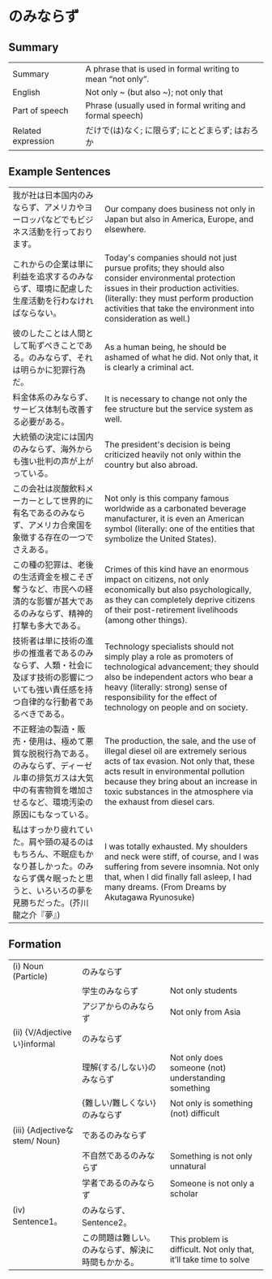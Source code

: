 # のみならず

## Summary

<table><tr>   <td>Summary</td>   <td>A phrase that is used in formal writing to mean “not only”.</td></tr><tr>   <td>English</td>   <td>Not only ~ (but also ~); not only that</td></tr><tr>   <td>Part of speech</td>   <td>Phrase (usually used in formal writing and formal speech)</td></tr><tr>   <td>Related expression</td>   <td>だけで(は)なく; に限らず; にとどまらず; はおろか</td></tr></table>

## Example Sentences

<table><tr>   <td>我が社は日本国内のみならず、アメリカやヨーロッパなどでもビジネス活動を行っております。</td>   <td>Our company does business not only in Japan but also in America, Europe, and elsewhere.</td></tr><tr>   <td>これからの企業は単に利益を追求するのみならず、環境に配慮した生産活動を行わなければならない。</td>   <td>Today's companies should not just pursue profits; they should also consider environmental protection issues in their production activities. (literally: they must perform production activities that take the environment into consideration as well.)</td></tr><tr>   <td>彼のしたことは人間として恥ずべきことである。のみならず、それは明らかに犯罪行為だ。</td>   <td>As a human being, he should be ashamed of what he did. Not only that, it is clearly a criminal act.</td></tr><tr>   <td>料金体系のみならず、サービス体制も改善する必要がある。</td>   <td>It is necessary to change not only the fee structure but the service system as well.</td></tr><tr>   <td>大統領の決定には国内のみならず、海外からも強い批判の声が上がっている。</td>   <td>The president's decision is being criticized heavily not only within the country but also abroad.</td></tr><tr>   <td>この会社は炭酸飲料メーカーとして世界的に有名であるのみならず、アメリカ合衆国を象徴する存在の一つでさえある。</td>   <td>Not only is this company famous worldwide as a carbonated beverage manufacturer, it is even an American symbol (literally: one of the entities that symbolize the United States).</td></tr><tr>   <td>この種の犯罪は、老後の生活資金を根こそぎ奪うなど、市民への経済的な影響が甚大であるのみならず、精神的打撃も多大である。</td>   <td>Crimes of this kind have an enormous impact on citizens, not only economically but also psychologically, as they can completely deprive citizens of their post-retirement livelihoods (among other things).</td></tr><tr>   <td>技術者は単に技術の進歩の推進者であるのみならず、人類・社会に及ぼす技術の影響についても強い責任感を持つ自律的な行動者であるべきである。</td>   <td>Technology specialists should not simply play a role as promoters of technological advancement; they should also be independent actors who bear a heavy (literally: strong) sense of responsibility for the effect of technology on people and on society.</td></tr><tr>   <td>不正軽油の製造・販売・使用は、極めて悪質な脱税行為である。のみならず、ディーゼル車の排気ガスは大気中の有害物質を増加させるなど、環境汚染の原因にもなっている。</td>   <td>The production, the sale, and the use of illegal diesel oil are extremely serious acts of tax evasion. Not only that, these acts result in environmental pollution because they bring about an increase in toxic substances in the atmosphere via the exhaust from diesel cars.</td></tr><tr>   <td>私はすっかり疲れていた。肩や頸の凝るのはもちろん、不眠症もかなり甚しかった。のみならず偶々眠ったと思うと、いろいろの夢を見勝ちだった。(芥川龍之介『夢』)</td>   <td>I was totally exhausted. My shoulders and neck were stiff, of course, and I was suffering from severe insomnia. Not only that, when I did finally fall asleep, I had many dreams. (From Dreams by Akutagawa Ryunosuke)</td></tr></table>

## Formation

<table class="table"><tbody><tr class="tr head"><td class="td"><span class="numbers">(i)</span> <span class="bold">Noun (Particle)</span> </td><td class="td"><span class="concept">のみならず</span></td><td class="td"></td></tr><tr class="tr"><td class="td"></td><td class="td"><span>学生</span><span class="concept">のみならず</span></td><td class="td"><span>Not only students</span></td></tr><tr class="tr"><td class="td"></td><td class="td"><span>アジアから</span><span class="concept">のみならず</span></td><td class="td"><span>Not only from Asia</span></td></tr><tr class="tr head"><td class="td"><span class="numbers">(ii)</span> <span class="bold">{V/Adjectiveい}informal</span></td><td class="td"><span class="concept">のみならず</span></td><td class="td"></td></tr><tr class="tr"><td class="td"></td><td class="td"><span>理解{する/しない}</span><span class="concept">のみならず</span></td><td class="td"><span>Not only does someone (not) understanding something</span></td></tr><tr class="tr"><td class="td"></td><td class="td"><span>{難しい/難しくない}</span><span class="concept">のみならず</span></td><td class="td"><span>Not only is something (not) difficult</span></td></tr><tr class="tr head"><td class="td"><span class="numbers">(iii)</span> <span class="bold">{Adjectiveなstem/ Noun}</span></td><td class="td"><span>である</span><span class="concept">のみならず</span></td><td class="td"></td></tr><tr class="tr"><td class="td"></td><td class="td"><span>不自然である</span><span class="concept">のみならず</span></td><td class="td"><span>Something is not only unnatural</span></td></tr><tr class="tr"><td class="td"></td><td class="td"><span>学者である</span><span class="concept">のみならず</span></td><td class="td"><span>Someone is not only a scholar</span></td></tr><tr class="tr head"><td class="td"><span class="numbers">(iv)</span> <span class="bold">Sentence1。</span></td><td class="td"><span class="concept">のみならず</span><span>、Sentence2。</span></td><td class="td"></td></tr><tr class="tr"><td class="td"></td><td class="td"><span>この問題は難しい。</span><span class="concept">のみならず</span><span>、解決に時間もかかる。</span></td><td class="td"><span>This problem is difficult. Not only that, it’ll take time to solve</span></td></tr></tbody></table>

